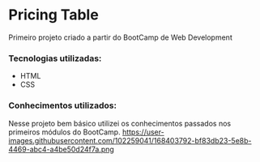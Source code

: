 # Pricing Table 
Primeiro projeto criado a partir do BootCamp de Web Development

### Tecnologias utilizadas:
- HTML
- CSS

### Conhecimentos utilizados:
Nesse projeto bem básico utilizei os conhecimentos passados nos primeiros módulos do BootCamp.
https://user-images.githubusercontent.com/102259041/168403792-bf83db23-5e8b-4469-abc4-a4be50d24f7a.png
